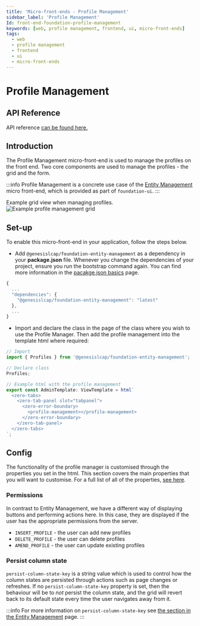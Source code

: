 ```yaml
---
title: 'Micro-front-ends - Profile Management'
sidebar_label: 'Profile Management'
Id: front-end-foundation-profile-management
keywords: [web, profile management, frontend, ui, micro-front-ends]
tags:
  - web
  - profile management
  - frontend
  - ui
  - micro-front-ends
---
```


# Profile Management

## API Reference

API reference [can be found here.](../foundation-entity-management_apiref/)

## Introduction

The Profile Management micro-front-end is used to manage the profiles on the front end. Two core components are used to manage the profiles - the grid and the form.

:::info
Profile Management is a concrete use case of the [Entity Management](./04_foundation-entity-management.md) micro front-end, which is provided as part of `foundation-ui`.
:::

Example grid view when managing profiles.
![Example profile management grid](/img/foundation-profile-management.png)

## Set-up

To enable this micro-front-end in your application, follow the steps below.

- Add `@genesislcap/foundation-entity-management` as a dependency in your **package.json** file. Whenever you change the dependencies of your project, ensure you run the bootstrap command again. You can find more information in the [pacakge.json basics](../01_basics/04_package-json-basics.md) page.

```javascript
{
  ...
  "dependencies": {
    "@genesislcap/foundation-entity-management": "latest"
  },
  ...
}
```

- Import and declare the class in the page of the class where you wish to use the Profile Manager. Then add the profile management into the template html where required:
```javascript
// Import
import { Profiles } from '@genesislcap/foundation-entity-management';

// Declare class
Profiles;

// Example html with the profile management
export const AdminTemplate: ViewTemplate = html`
  <zero-tabs>
    <zero-tab-panel slot="tabpanel">
      <zero-error-boundary>
        <profile-management></profile-management>
      </zero-error-boundary>
    </zero-tab-panel>
  </zero-tabs>
`;
```

## Config

The functionality of the profile manager is customised through the properties you set in the html. This section covers the main properties that you will want to customise. For a full list of all of the properties, [see here](../foundation-entity-management_apiref/foundation-entity-management.profiles/#properties).

### Permissions

In contrast to Entity Management, we have a different way of displaying buttons and performing actions here. In this case, they are displayed if the user has the appropriate permissions from the server.

- `INSERT_PROFILE` - the user can add new profiles
- `DELETE_PROFILE` - the user can delete profiles
- `AMEND_PROFILE` - the user can update existing profiles

### Persist column state
`persist-column-state-key` is a string value which is used to control how the column states are persisted through actions such as page changes or refreshes. If no `persist-column-state-key` property is set, then the behaviour will be to _not_ persist the column state, and  the grid will revert back to its default state every time the user navigates away from it.

:::info
For more information on `persist-column-state-key` see [the section in the Entity Management](./04_foundation-entity-management.md#persist-column-state) page.
:::
